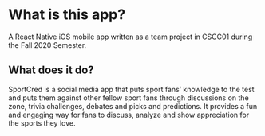 # What is this app?

A React Native iOS mobile app written as a team project in CSCC01 during the Fall 2020 Semester.

## What does it do?

SportCred is a social media app that puts sport fans’ knowledge to the test and puts them against other fellow sport fans through discussions on the zone, trivia challenges, debates and picks and predictions. It provides a fun and engaging way for fans to discuss, analyze and show appreciation for the sports they love. 

